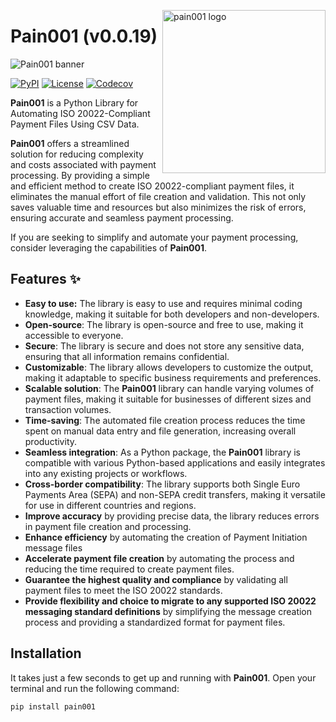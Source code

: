 <!-- markdownlint-disable MD033 MD041 -->

<img
  src="https://kura.pro/pain001/images/logos/pain001.svg"
  alt="pain001 logo"
  height="261"
  width="261"
  align="right"
/>

<!-- markdownlint-enable MD033 MD041 -->

# Pain001 (v0.0.19)

![Pain001 banner][banner]

[![PyPI][pypi]][2] [![License][license]][1] [![Codecov][codecov]][3]

**Pain001** is a Python Library for Automating ISO 20022-Compliant Payment
Files Using CSV Data.

**Pain001** offers a streamlined solution for reducing complexity and costs
associated with payment processing. By providing a simple and efficient method
to create ISO 20022-compliant payment files, it eliminates the manual effort of
file creation and validation. This not only saves valuable time and resources
but also minimizes the risk of errors, ensuring accurate and seamless payment
processing.

If you are seeking to simplify and automate your payment processing, consider
leveraging the capabilities of **Pain001**.

## Features ✨

- **Easy to use:** The library is easy to use and requires minimal coding
  knowledge, making it suitable for both developers and non-developers.
- **Open-source**: The library is open-source and free to use, making it
  accessible to everyone.
- **Secure**: The library is secure and does not store any sensitive data,
  ensuring that all information remains confidential.
- **Customizable**: The library allows developers to customize the output,
  making it adaptable to specific business requirements and preferences.
- **Scalable solution**: The **Pain001** library can handle varying volumes of
  payment files, making it suitable for businesses of different sizes and
  transaction volumes.
- **Time-saving**: The automated file creation process reduces the time spent
  on manual data entry and file generation, increasing overall productivity.
- **Seamless integration**: As a Python package, the **Pain001** library is
  compatible with various Python-based applications and easily integrates into
  any existing projects or workflows.
- **Cross-border compatibility**: The library supports both Single Euro
  Payments Area (SEPA) and non-SEPA credit transfers, making it versatile for
  use in different countries and regions.
- **Improve accuracy** by providing precise data, the library reduces errors in
  payment file creation and processing.
- **Enhance efficiency** by automating the creation of Payment Initiation
  message files
- **Accelerate payment file creation** by automating the process and reducing
  the time required to create payment files.
- **Guarantee the highest quality and compliance** by validating all payment
  files to meet the ISO 20022 standards.
- **Provide flexibility and choice to migrate to any supported ISO 20022
  messaging standard definitions** by simplifying the message creation process
  and providing a standardized format for payment files.

## Installation

It takes just a few seconds to get up and running with **Pain001**. Open your
terminal and run the following command:

```sh
pip install pain001
```

[1]: https://opensource.org/license/apache-2-0/
[2]: https://github.com/sebastienrousseau/pain001
[3]: https://codecov.io/github/sebastienrousseau/pain001?branch=main

[banner]: https://kura.pro/pain001/images/titles/title-pain001.svg 'Pain001 banner'
[codecov]: https://img.shields.io/codecov/c/github/sebastienrousseau/pain001?style=for-the-badge&token=AaUxKfRiou 'Codecov badge'
[license]: https://img.shields.io/pypi/l/pain001?style=for-the-badge 'License badge'
[pypi]: https://img.shields.io/pypi/pyversions/pain001.svg?style=for-the-badge 'PyPI badge'
